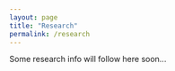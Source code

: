 ```yaml
---
layout: page
title: "Research"
permalink: /research
---
```


Some research info will follow here soon...

